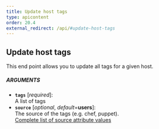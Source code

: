 ```yaml
---
title: Update host tags
type: apicontent
order: 20.4
external_redirect: /api/#update-host-tags
---
```


## Update host tags
This end point allows you to update all tags for a given host.

##### ARGUMENTS
* **`tags`** [*required*]:  
    A list of tags
* **`source`** [*optional*, *default*=**users**]:  
    The source of the tags (e.g. chef, puppet).  
    [Complete list of source attribute values](/integrations/faq/list-of-api-source-attribute-value)
